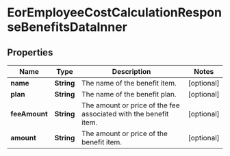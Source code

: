 

# EorEmployeeCostCalculationResponseBenefitsDataInner


## Properties

| Name | Type | Description | Notes |
|------------ | ------------- | ------------- | -------------|
|**name** | **String** | The name of the benefit item. |  [optional] |
|**plan** | **String** | The name of the benefit plan. |  [optional] |
|**feeAmount** | **String** | The amount or price of the fee associated with the benefit item. |  [optional] |
|**amount** | **String** | The amount or price of the benefit item. |  [optional] |



